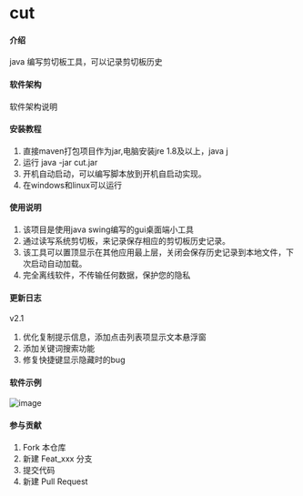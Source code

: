 # cut

#### 介绍
java 编写剪切板工具，可以记录剪切板历史

#### 软件架构
软件架构说明


#### 安装教程

1.  直接maven打包项目作为jar,电脑安装jre 1.8及以上，java j
2.  运行 java -jar cut.jar
3.  开机自动启动，可以编写脚本放到开机自启动实现。
4.  在windows和linux可以运行
#### 使用说明

1.  该项目是使用java swing编写的gui桌面端小工具
2.  通过读写系统剪切板，来记录保存相应的剪切板历史记录。
3.  该工具可以置顶显示在其他应用最上层，关闭会保存历史记录到本地文件，下次启动自动加载。
4.  完全离线软件，不传输任何数据，保护您的隐私
#### 更新日志
v2.1 
1. 优化复制提示信息，添加点击列表项显示文本悬浮窗
2. 添加关键词搜索功能
3. 修复快捷键显示隐藏时的bug
#### 软件示例
![image](https://github.com/user-attachments/assets/d15e2abd-63b8-4448-9e7e-7987212214cb)


#### 参与贡献

1.  Fork 本仓库
2.  新建 Feat_xxx 分支
3.  提交代码
4.  新建 Pull Request


